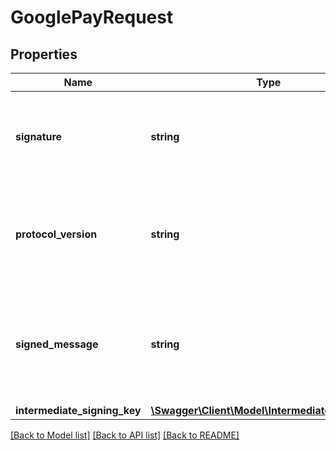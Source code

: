 # GooglePayRequest

## Properties
Name | Type | Description | Notes
------------ | ------------- | ------------- | -------------
**signature** | **string** | Verifies that the message came from Google. It&#x27;s Base64-encoded, and created with ECDSA by the intermediate signing key. | [optional] 
**protocol_version** | **string** | Identifies the encryption or signing scheme under which the message was created. It allows the protocol to evolve over time, if needed. | [optional] 
**signed_message** | **string** | A JSON object serialized as a string that contains the encryptedMessage, ephemeralPublicKey, and tag. It&#x27;s serialized to simplify the signature verification process. | [optional] 
**intermediate_signing_key** | [**\Swagger\Client\Model\IntermediateSigningKey**](IntermediateSigningKey.md) |  | [optional] 

[[Back to Model list]](../../README.md#documentation-for-models) [[Back to API list]](../../README.md#documentation-for-api-endpoints) [[Back to README]](../../README.md)

